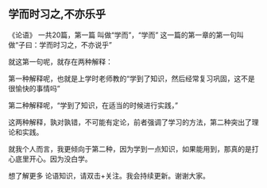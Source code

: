 ##  学而时习之,不亦乐乎

《论语》 一共20篇，第一篇 叫做“学而”，“学而” 这一篇的第一章的第一句叫做“子曰：学而时习之，不亦说乎”

就这第一句呢，就存在两种解释：

第一种解释呢，也就是上学时老师教的“学到了知识，然后经常复习巩固，这不是很愉快的事情吗”

第二种解释呢，“学到了知识，在适当的时候进行实践，”

这两种解释，孰对孰错，不可能有定论，前者强调了学习的方法，第二种突出了理论和实践。

就我个人而言，我更倾向于第二种，因为学到一点知识，如果能用到，那真的是打心底里开心。因为没白学。



想了解更多 论语知识，请双击+关注。我会持续更新。谢谢大家。





